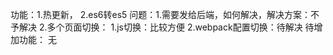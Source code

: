 功能：1.热更新，
      2.es6转es5
问题：1.需要发给后端，如何解决，解决方案：不予解决
      2.多个页面切换：
        1.js切换：比较方便
        2.webpack配置切换：待解决
待增加功能：
        无
